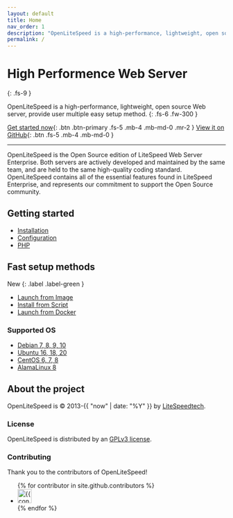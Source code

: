```yaml
---
layout: default
title: Home
nav_order: 1
description: "OpenLiteSpeed is a high-performance, lightweight, open source HTTP server."
permalink: /
---
```


# High Performence Web Server
{: .fs-9 }

OpenLiteSpeed is a high-performance, lightweight, open source Web server, provide user multiple easy setup method.
{: .fs-6 .fw-300 }

[Get started now](#getting-started){: .btn .btn-primary .fs-5 .mb-4 .mb-md-0 .mr-2 } [View it on GitHub](https://github.com/litespeedtech/openlitespeed){: .btn .fs-5 .mb-4 .mb-md-0 }

---

OpenLiteSpeed is the Open Source edition of LiteSpeed Web Server Enterprise. Both servers are actively developed and maintained by the same team, and are held to the same high-quality coding standard. OpenLiteSpeed contains all of the essential features found in LiteSpeed Enterprise, and represents our commitment to support the Open Source community.

## Getting started
- [Installation](/docs/docs/installation/repo) 
- [Configuration](/docs/configuration)
- [PHP](/docs/php)

## Fast setup methods

New
{: .label .label-green }
- [Launch from Image](/docs/docs/installation/image) 
- [Install from Script](/docs/docs/installation/script) 
- [Launch from Docker](/docs/docs/installation/docker) 


### Supported OS 

- [Debian 7, 8, 9, 10](https://www.debian.org/distrib/)
- [Ubuntu 16, 18, 20](https://www.ubuntu.com/download)
- [CentOS 6, 7, 8](https://www.centos.org/download/)
- [AlamaLinux 8](https://mirrors.almalinux.org/isos.html)



## About the project

OpenLiteSpeed is &copy; 2013-{{ "now" | date: "%Y" }} by [LiteSpeedtech](https://www.litespeedtech.com/).

### License

OpenLiteSpeed is distributed by an [GPLv3 license](https://www.litespeedtech.com/open-source/openlitespeed).

### Contributing
Thank you to the contributors of OpenLiteSpeed!

<ul class="list-style-none">
{% for contributor in site.github.contributors %}
  <li class="d-inline-block mr-1">
     <a href="{{ contributor.html_url }}"><img src="{{ contributor.avatar_url }}" width="32" height="32" alt="{{ contributor.login }}"/></a>
  </li>
{% endfor %}
</ul>


